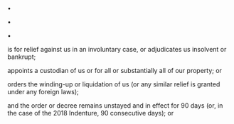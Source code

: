 •

•

•

is for relief against us in an involuntary case, or adjudicates us insolvent or bankrupt;

appoints a custodian of us or for all or substantially all of our property; or

orders the winding-up or liquidation of us (or any similar relief is granted under any foreign laws);

and the order or decree remains unstayed and in effect for 90 days (or, in the case of the 2018
Indenture, 90 consecutive days); or